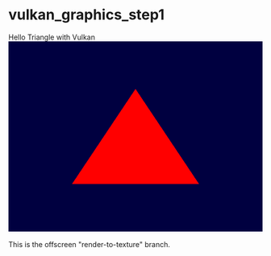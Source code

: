 # vulkan_graphics_step1
Hello Triangle with Vulkan
![](image.png)


This is the offscreen "render-to-texture" branch.
